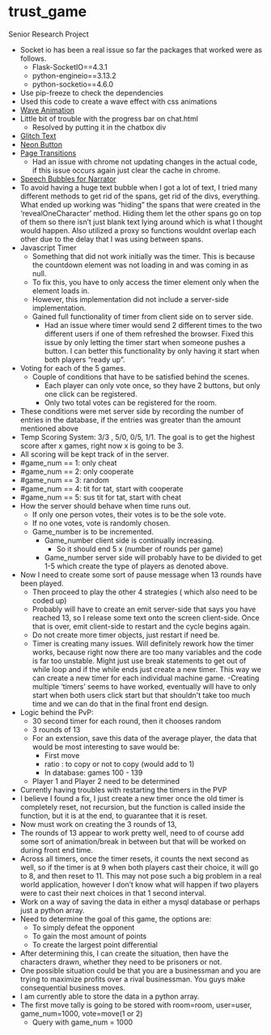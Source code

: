 # trust_game
Senior Research Project
- Socket io has been a real issue so far the packages that worked were as follows.
  - Flask-SocketIO==4.3.1
   - python-engineio==3.13.2 
  - python-socketio==4.6.0
- Use pip-freeze to check the dependencies
- Used this code to create a wave effect with css animations
- [Wave Animation](https://www.instagram.com/p/CBBPQ01ge7J/)
- Little bit of trouble with the progress bar on chat.html
  - Resolved by putting it in the chatbox div
- [Glitch Text](https://www.youtube.com/watch?v=7Xyg8Ja7dyY)
- [Neon Button](https://www.youtube.com/watch?v=ex7jGbyFgpA&t=0s)
- [Page Transitions](https://www.youtube.com/watch?v=ckJ7gdIeebc)
  - Had an issue with chrome not updating changes in the actual code, if this issue occurs again just clear the cache in chrome. 
- [Speech Bubbles for Narrator](https://www.youtube.com/results?search_query=javascript+speech+bubble)
- To avoid having a huge text bubble when I got a lot of text, I tried many different methods to get rid of the spans, get rid of the divs, everything. What ended up working was “hiding” the spans that were created in the ‘revealOneCharacter’ method. Hiding them let the other spans go on top of them so there isn’t just blank text lying around which is what I thought would happen. Also utilized a proxy so functions wouldnt overlap each other due to the delay that I was using between spans. 
- Javascript Timer
  - Something that did not work initially was the timer. This is because the countdown element was not loading in and was coming in as null.
  - To fix this, you have to only access the timer element only when the element loads in. 
  - However, this implementation did not include a server-side implementation. 
  - Gained full functionality of timer from client side on to server side.
    - Had an issue where timer would send 2 different times to the two different users if one of them refreshed the browser. Fixed this issue by only letting the timer start when someone pushes a button. I can better this functionality by only having it start when both players “ready up”.
- Voting for each of the 5 games.
  - Couple of conditions that have to be satisfied behind the scenes.
    - Each player can only vote once, so they have 2 buttons, but only one click can be registered.
    - Only two total votes can be registered for the room.
- These conditions were met server side by recording the number of entries in the database, if the entries was greater than the amount mentioned above
- Temp Scoring System: 3/3 , 5/0, 0/5, 1/1. The goal is to get the highest score after x games, right now x is going to be 3. 
- All scoring will be kept track of in the server.
- #game_num == 1: only cheat
- #game_num == 2: only cooperate
- #game_num == 3: random
- #game_num == 4: tit for tat, start with cooperate
- #game_num == 5: sus tit for tat, start with cheat
- How the server should behave when time runs out.
  - If only one person votes, their votes is to be the sole vote.
  - If no one votes, vote is randomly chosen.
  - Game_number is to be incremented.
    - Game_number client side is continually increasing. 
      - So it should end 5 x (number of rounds per game)
    - Game_number server side will probably have to be divided to get 1-5 which create the type of players as denoted above.
- Now I need to create some sort of pause message when 13 rounds have been played.
  - Then proceed to play the other 4 strategies ( which also need to be coded up)
  - Probably will have to create an emit server-side that says you have reached 13, so I release some text onto the screen client-side. Once that is over, emit client-side to  restart and the cycle begins again.
  - Do not create more timer objects, just restart if need be. 
  - Timer is creating many issues. Will definitely rework how the timer works, because right now there are too many variables and the code is far too unstable. Might just use break statements to get out of while loop and if the while ends just create a new timer. This way we can create a new timer for each individual machine game.
-Creating multiple ‘timers’ seems to have worked, eventually will have to only start when both users click start but that shouldn't take too much time and we can do that in the final front end design.
- Logic behind the PvP: 
  - 30 second timer for each round, then it chooses random
  - 3 rounds of 13
  - For an extension, save this data of the average player, the data that would be most interesting to save would be:
    - First move
    - ratio : to copy or not to copy (would add to 1)
    - In database: games 100 - 139
  - Player 1 and Player 2 need to be determined
- Currently having troubles with restarting the timers in the PVP
- I believe I found a fix, I just create a new timer once the old timer is completely reset, not recursion, but the function is called inside the function, but it is at the end, to guarantee that it is reset.
- Now must work on creating the 3 rounds of 13, 
- The rounds of 13 appear to work pretty well, need to of course add some sort of animation/break in between but that will be worked on during front end time. 
- Across all timers, once the timer resets, it counts the next second as well, so if the timer is at 9 when both players cast their choice, it will go to 8, and then reset to 11. This may not pose such a big problem in a real world application, however I don’t know what will happen if two players were to cast their next choices in that 1 second interval.
- Work on a way of saving the data in either a mysql database or perhaps just a python array. 	
- Need to determine the goal of this game, the options are:
  - To simply defeat the opponent
  - To gain the most amount of points
  - To create the largest point differential
- After determining this, I can create the situation, then have the characters drawn, whether they need to be prisoners or not. 
- One possible situation could be that you are a businessman and you are trying to maximize profits over a rival businessman. You guys make consequential business moves. 
- I am currently able to store the data in a python array.
- The first move tally is going to be stored with room=room, user=user, game_num=1000, vote=move(1 or 2)
  - Query with game_num = 1000


